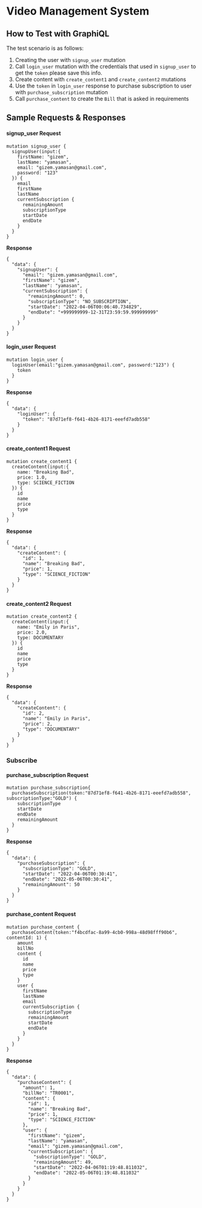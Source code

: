 # Video Management System

## How to Test with GraphiQL

The test scenario is as follows:

1. Creating the user with `signup_user` mutation
1. Call `login_user` mutation with the credentials that used in `signup_user` to get the `token` please save this info.
1. Create content with `create_content1` and `create_content2` mutations
1. Use the `token` in `login_user` response to purchase subscription to user with `purchase_subscription` mutation
1. Call `purchase_content` to create the `Bill` that is asked in requirements 


## Sample Requests & Responses

#### signup_user Request
```grapgql
mutation signup_user {
  signupUser(input:{
    firstName: "gizem",
    lastName: "yamasan",
    email: "gizem.yamasan@gmail.com",
    password: "123"
  }) {
    email
    firstName
    lastName
    currentSubscription {
      remainingAmount
      subscriptionType
      startDate
      endDate
    }
  }
}
```

**Response**

```grapgql
{
  "data": {
    "signupUser": {
      "email": "gizem.yamasan@gmail.com",
      "firstName": "gizem",
      "lastName": "yamasan",
      "currentSubscription": {
        "remainingAmount": 0,
        "subscriptionType": "NO_SUBSCRIPTION",
        "startDate": "2022-04-06T00:06:40.734829",
        "endDate": "+999999999-12-31T23:59:59.999999999"
      }
    }
  }
}
```

#### login_user Request

```grapgql
mutation login_user {
  loginUser(email:"gizem.yamasan@gmail.com", password:"123") {
    token
  }
}
```

**Response**

```grapgql
{
  "data": {
    "loginUser": {
      "token": "87d71ef8-f641-4b26-8171-eeefd7adb558"
    }
  }
}
```

#### create_content1 Request 

```grapgql
mutation create_content1 {
  createContent(input:{
    name: "Breaking Bad",
    price: 1.0,
    type: SCIENCE_FICTION
  }) {
    id
    name
    price
    type
  }
}
```

**Response**

```grapgql
{
  "data": {
    "createContent": {
      "id": 1,
      "name": "Breaking Bad",
      "price": 1,
      "type": "SCIENCE_FICTION"
    }
  }
}
```

#### create_content2 Request

```grapgql
mutation create_content2 {
  createContent(input:{
    name: "Emily in Paris",
    price: 2.0,
    type: DOCUMENTARY
  }) {
    id
    name
    price
    type
  }
}
```

**Response**

```grapgql
{
  "data": {
    "createContent": {
      "id": 2,
      "name": "Emily in Paris",
      "price": 2,
      "type": "DOCUMENTARY"
    }
  }
}
```

### Subscribe 

#### purchase_subscription Request

```grapgql
mutation purchase_subscription{
  purchaseSubscription(token:"87d71ef8-f641-4b26-8171-eeefd7adb558", subscriptionType:"GOLD") {
    subscriptionType
    startDate
    endDate
    remainingAmount
  }
}
```

**Response**

```grapgql
{
  "data": {
    "purchaseSubscription": {
      "subscriptionType": "GOLD",
      "startDate": "2022-04-06T00:30:41",
      "endDate": "2022-05-06T00:30:41",
      "remainingAmount": 50
    }
  }
}
```

#### purchase_content Request

```grapgql
mutation purchase_content {
  purchaseContent(token:"f4bcdfac-8a99-4cb0-998a-48d98fff90b6", contentId: 1) {
    amount
    billNo
    content {
      id
      name
      price
      type
    }
    user {
      firstName
      lastName
      email
      currentSubscription {
        subscriptionType
        remainingAmount
        startDate
        endDate
      }
    }
  }
}
```

**Response**

```grapgql
{
  "data": {
    "purchaseContent": {
      "amount": 1,
      "billNo": "TR0001",
      "content": {
        "id": 1,
        "name": "Breaking Bad",
        "price": 1,
        "type": "SCIENCE_FICTION"
      },
      "user": {
        "firstName": "gizem",
        "lastName": "yamasan",
        "email": "gizem.yamasan@gmail.com",
        "currentSubscription": {
          "subscriptionType": "GOLD",
          "remainingAmount": 49,
          "startDate": "2022-04-06T01:19:48.811032",
          "endDate": "2022-05-06T01:19:48.811032"
        }
      }
    }
  }
}
```



